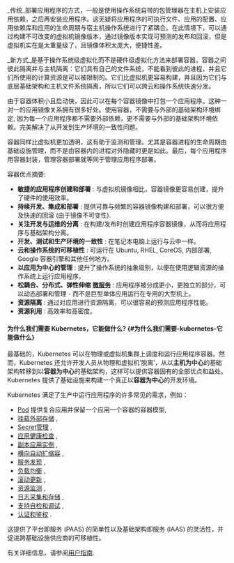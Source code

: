 _传统_部署应用程序的方式，一般是使用操作系统自带的包管理器在主机上安装应用依赖，之后再安装应用程序。这无疑将应用程序的可执行文件、应用的配置、应用依赖库和应用的生命周期与宿主机操作系统进行了紧耦合。在此情境下，可以通过构建不可改变的虚拟机镜像版本，通过镜像版本实现可预测的发布和回滚，但是虚拟机实在是太重量级了，且镜像体积太庞大，便捷性差。

_新方式_是基于操作系统级虚拟化而不是硬件级虚拟化方法来部署容器。容器之间彼此隔离并与主机隔离：它们具有自己的文件系统，不能看到彼此的进程，并且它们所使用的计算资源是可以被限制的。它们比虚拟机更容易构建，并且因为它们与底层基础架构和主机文件系统隔离，所以它们可以跨云和操作系统快速分发。

由于容器体积小且启动快，因此可以在每个容器镜像中打包一个应用程序。这种一对一的应用镜像关系拥有很多好处。使用容器，不需要与外部的基础架构环境绑定, 因为每一个应用程序都不需要外部依赖，更不需要与外部的基础架构环境依赖。完美解决了从开发到生产环境的一致性问题。

容器同样比虚拟机更加透明，这有助于监测和管理。尤其是容器进程的生命周期由基础设施管理，而不是由容器内的进程对外隐藏时更是如此。最后，每个应用程序用容器封装，管理容器部署就等同于管理应用程序部署。

容器优点摘要:

* **敏捷的应用程序创建和部署**
  : 与虚拟机镜像相比，容器镜像更容易创建，提升了硬件的使用效率。
* **持续开发、集成和部署**
  : 提供可靠与频繁的容器镜像构建和部署，可以很方便及快速的回滚 \(由于镜像不可变性\).
* **关注开发与运维的分离**
  : 在构建/发布时创建应用程序容器镜像，从而将应用程序与基础架构分离。
* **开发、测试和生产环境的一致性**
  : 在笔记本电脑上运行与云中一样。
* **云和操作系统的可移植性**
  : 可运行在 Ubuntu, RHEL, CoreOS, 内部部署, Google 容器引擎和其他任何地方。
* **以应用为中心的管理**
  : 提升了操作系统的抽象级别，以便在使用逻辑资源的操作系统上运行应用程序。
* **松耦合、分布式、弹性伸缩**
  [**微服务**](http://martinfowler.com/articles/microservices.html)
  : 应用程序被分成更小，更独立的部分，可以动态部署和管理 - 而不是巨型单体应用运行在专用的大型机上。
* **资源隔离**
  : 通过对应用进行资源隔离，可以很容易的预测应用程序性能。
* **资源利用**
  : 高效率和高密度。

#### 为什么我们需要 Kubernetes，它能做什么? {#为什么我们需要-kubernetes-它能做什么}

最基础的，Kubernetes 可以在物理或虚拟机集群上调度和运行应用程序容器。然而，Kubernetes 还允许开发人员从物理和虚拟机’脱离’，从以**主机为中心**的基础架构转移到以**容器为中心**的基础架构，这样可以提供容器固有的全部优点和益处。Kubernetes 提供了基础设施来构建一个真正以**容器为中心**的开发环境。

Kubernetes 满足了生产中运行应用程序的许多常见的需求，例如：

* [Pod](https://kubernetes.io/docs/user-guide/pods/)
  提供复合应用并保留一个应用一个容器的容器模型,
* [挂载外部存储](https://kubernetes.io/docs/user-guide/volumes/)
  ,
* [Secret管理](https://kubernetes.io/docs/user-guide/secrets/)
  ,
* [应用健康检查](https://kubernetes.io/docs/tasks/configure-pod-container/configure-liveness-readiness-probes/)
  ,
* [副本应用实例](https://kubernetes.io/docs/user-guide/replication-controller/)
  ,
* [横向自动扩缩容](https://kubernetes.io/docs/user-guide/horizontal-pod-autoscaling/)
  ,
* [服务发现](https://kubernetes.io/docs/user-guide/connecting-applications/)
  ,
* [负载均衡](https://kubernetes.io/docs/user-guide/services/)
  ,
* [滚动更新](https://kubernetes.io/docs/user-guide/update-demo/)
  ,
* [资源监测](https://kubernetes.io/docs/user-guide/monitoring/)
  ,
* [日志采集和存储](https://kubernetes.io/docs/user-guide/logging/overview/)
  ,
* [支持自检和调试](https://kubernetes.io/docs/user-guide/introspection-and-debugging/)
  ,
* [认证和鉴权](https://kubernetes.io/docs/admin/authorization/)
  .

这提供了平台即服务 \(PAAS\) 的简单性以及基础架构即服务 \(IAAS\) 的灵活性，并促进跨基础设施供应商的可移植性。

有关详细信息，请参阅[用户指南](https://kubernetes.io/docs/user-guide/).

  


